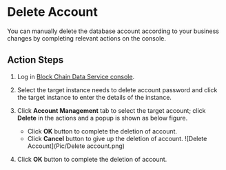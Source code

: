 # Delete Account
You can manually delete the database account according to your business changes by completing relevant actions on the console. 

## Action Steps
1. Log in [Block Chain Data Service console](https://bds-console.jdcloud.com/block/list).   
2. Select the target instance needs to delete account password and click the target instance to enter the details of the instance.  
3. Click **Account Management** tab to select the target account; click **Delete** in the actions and a popup is shown as below figure.  
    * Click **OK** button to complete the deletion of account.
    * Click **Cancel** button to give up the deletion of account.
    ![Delete Account](Pic/Delete account.png)

4. Click **OK** button to complete the deletion of account.

